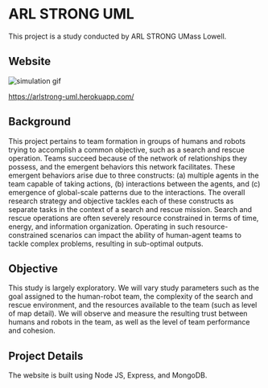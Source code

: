 # ARL STRONG UML
This project is a study conducted by ARL STRONG UMass Lowell.

## Website
![simulation gif](https://media.giphy.com/media/4Xv6MxRUr6saZ2WSjs/giphy.gif)

https://arlstrong-uml.herokuapp.com/

## Background
This project pertains to team formation in groups of humans and robots trying to accomplish a common objective, such as a search and rescue operation. Teams succeed because of the network of relationships they possess, and the emergent behaviors this network facilitates. These emergent behaviors arise due to three constructs: (a) multiple agents in the team capable of taking actions, (b) interactions between the agents, and (c\) emergence of global-scale patterns due to the interactions. The overall research strategy and objective tackles each of these constructs as separate tasks in the context of a search and rescue mission. Search and rescue operations are often severely resource constrained in terms of time, energy, and information organization. Operating in such resource-constrained scenarios can impact the ability of human-agent teams to tackle complex problems, resulting in sub-optimal outputs.

## Objective
This study is largely exploratory. We will vary study parameters such as the goal assigned to the human-robot team, the complexity of the search and rescue environment, and the resources available to the team (such as level of map detail). We will observe and measure the resulting trust between humans and robots in the team, as well as the level of team performance and cohesion.

##  Project Details
The website is built using Node JS, Express, and MongoDB.
